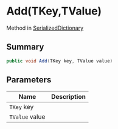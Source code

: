 # Add(TKey,TValue)

Method in [SerializedDictionary](./)

## Summary

```csharp
public void Add(TKey key, TValue value)
```

## Parameters

| Name           | Description |
| -------------- | ----------- |
| `TKey` key     |             |
| `TValue` value |             |
